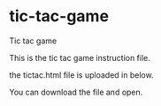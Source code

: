# tic-tac-game
Tic tac game

This is the tic tac game instruction file.

the tictac.html file is uploaded in below.

You can download the file and open.
